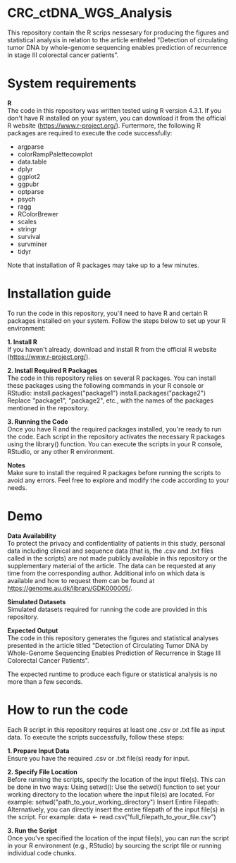 # CRC_ctDNA_WGS_Analysis
This repository contain the R scrips nessesary for producing the figures and statistical analysis in relation to the article entiteled "Detection of circulating tumor DNA by whole-genome sequencing enables prediction of recurrence in stage III colorectal cancer patients".

# System requirements
**R**  
The code in this repository was written tested using R version 4.3.1. If you don't have R installed on your system, you can download it from the official R website (https://www.r-project.org/).
Furtermore, the following R packages are required to execute the code successfully:  
  - argparse  
  - colorRampPalettecowplot  
  - data.table  
  - dplyr  
  - ggplot2  
  - ggpubr  
  - optparse    
  - psych  
  - ragg  
  - RColorBrewer  
  - scales  
  - stringr  
  - survival  
  - survminer  
  - tidyr

Note that installation of R packages may take up to a few minutes.

# Installation guide
To run the code in this repository, you'll need to have R and certain R packages installed on your system. Follow the steps below to set up your R environment:

**1. Install R**  
If you haven't already, download and install R from the official R website (https://www.r-project.org/).

**2. Install Required R Packages**  
The code in this repository relies on several R packages. You can install these packages using the following commands in your R console or RStudio:
install.packages("package1")
install.packages("package2")
Replace "package1", "package2", etc., with the names of the packages mentioned in the repository.

**3. Running the Code**  
Once you have R and the required packages installed, you're ready to run the code. Each script in the repository activates the necessary R packages using the library() function. You can execute the scripts in your R console, RStudio, or any other R environment.

**Notes**  
Make sure to install the required R packages before running the scripts to avoid any errors.
Feel free to explore and modify the code according to your needs. 

# Demo
**Data Availability**  
To protect the privacy and confidentiality of patients in this study, personal data including clinical and sequence data (that is, the .csv and .txt files called in the scripts) are not made publicly available in this repository or the supplementary material of the article. The data can be requested at any time from the corresponding author. Additional info on which data is available and how to request them can be found at https://genome.au.dk/library/GDK000005/.

**Simulated Datasets**  
Simulated datasets required for running the code are provided in this repository.

**Expected Output**  
The code in this repository generates the figures and statistical analyses presented in the article titled "Detection of Circulating Tumor DNA by Whole-Genome Sequencing Enables Prediction of Recurrence in Stage III Colorectal Cancer Patients".

The expected runtime to produce each figure or statistical analysis is no more than a few seconds.

# How to run the code
Each R script in this repository requires at least one .csv or .txt file as input data. To execute the scripts successfully, follow these steps:

**1. Prepare Input Data**  
Ensure you have the required .csv or .txt file(s) ready for input.

**2. Specify File Location**  
Before running the scripts, specify the location of the input file(s). This can be done in two ways:
Using setwd(): Use the setwd() function to set your working directory to the location where the input file(s) are located. For example:
setwd("path_to_your_working_directory")
Insert Entire Filepath: Alternatively, you can directly insert the entire filepath of the input file(s) in the script. For example:
data <- read.csv("full_filepath_to_your_file.csv")

**3. Run the Script**  
Once you've specified the location of the input file(s), you can run the script in your R environment (e.g., RStudio) by sourcing the script file or running individual code chunks.





